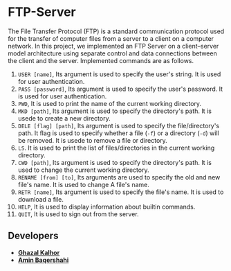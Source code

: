 # FTP-Server

The File Transfer Protocol (FTP) is a standard communication protocol used for the transfer of computer files from a server to a client on a computer network. 
In this project, we implemented an FTP Server on a client–server model architecture using separate control and data connections between the client and the server. Implemented commands are as follows.

1. `USER [name]`, Its argument is used to specify the user's string. It is used for user authentication.
2. `PASS [password]`, Its argument is used to specify the user's password. It is used for user authentication.
3. `PWD`, It is used to print the name of the current working directory.
4. `MKD [path]`, Its argument is used to specify the directory's path. It is usede to create a new directory.
5. `DELE [flag] [path]`, Its argument is used to specify the file/directory's path. It flag is used to specify whether a file (`-f`) or a directory (`-d`) will be removed. It is usede to remove a file or directory.
6. `LS`. It is used to print the list of files/directories in the current working directory.
7. `CWD [path]`, Its argument is used to specify the directory's path. It is used to change the current working directory.
8. `RENAME [from] [to]`, Its arguments are used to specify the old and new file's name. It is used to change A file's name.
9. `RETR [name]`, Its argument is used to specify the file's name. It is used to download a file.
10. `HELP`, It is used to display information about builtin commands.
11. `QUIT`, It is used to sign out from the server.

## Developers

* [**Ghazal Kalhor**](https://github.com/kalhorghazal)
* [**Amin Baqershahi**](https://github.com/aminb7)
